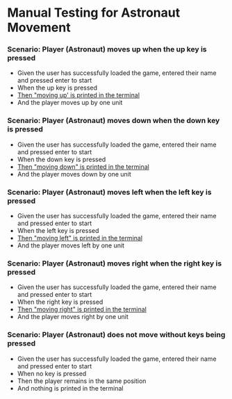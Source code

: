 # Manual Testing for Astronaut Movement

### Scenario: Player (Astronaut) moves up when the up key is pressed
- Given the user has successfully loaded the game, entered their name and pressed enter to start
- When the up key is pressed
- [Then "moving up' is printed in the terminal](screenshots_move/up/up_screenshots.md)
- And the player moves up by one unit

### Scenario: Player (Astronaut) moves down when the down key is pressed
- Given the user has successfully loaded the game, entered their name and pressed enter to start
- When the down key is pressed
- [Then "moving down" is printed in the terminal](screenshots_move/down/down_screenshots.md)
- And the player moves down by one unit

### Scenario: Player (Astronaut) moves left when the left key is pressed 
- Given the user has successfully loaded the game, entered their name and pressed enter to start
- When the left key is pressed 
- [Then "moving left" is printed in the terminal](screenshots_move/left/left_screenshots.md)
- And the player moves left by one unit

### Scenario: Player (Astronaut) moves right when the right key is pressed
- Given the user has successfully loaded the game, entered their name and pressed enter to start
- When the right key is pressed
- [Then "moving right" is printed in the terminal](screenshots_move/right/right_screenshots.md)
- And the player moves right by one unit

### Scenario: Player (Astronaut) does not move without keys being pressed
- Given the user has successfully loaded the game, entered their name and pressed enter to start
- When no key is pressed 
- Then the player remains in the same position
- And nothing is printed in the terminal
